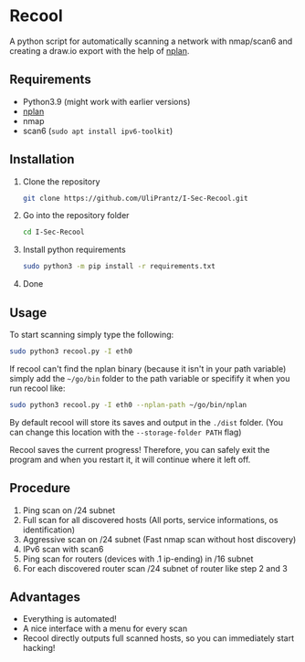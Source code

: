 # Recool
A python script for automatically scanning a network with nmap/scan6 and creating a draw.io export with the help of [nplan](https://github.com/UliPrantz/nplan).

## Requirements

- Python3.9 (might work with earlier versions)
- [nplan](https://github.com/UliPrantz/nplan)
- nmap
- scan6 (`sudo apt install ipv6-toolkit`)

## Installation

1. Clone the repository
    ```sh
    git clone https://github.com/UliPrantz/I-Sec-Recool.git
    ```
2. Go into the repository folder
    ```sh
    cd I-Sec-Recool
    ```
3. Install python requirements
    ```sh
    sudo python3 -m pip install -r requirements.txt
    ```
4. Done

## Usage

To start scanning simply type the following:
```sh
sudo python3 recool.py -I eth0
```

If recool can't find the nplan binary (because it isn't in your path variable) simply add the `~/go/bin` folder to the path variable or specifify it when you run recool like:
```sh
sudo python3 recool.py -I eth0 --nplan-path ~/go/bin/nplan
```

By default recool will store its saves and output in the `./dist` folder. (You can change this location with the `--storage-folder PATH` flag)

Recool saves the current progress! Therefore, you can safely exit the program and when you restart it, it will continue where it left off.

## Procedure

1. Ping scan on /24 subnet
2. Full scan for all discovered hosts (All ports, service informations, os identification)
3. Aggressive scan on /24 subnet (Fast nmap scan without host discovery)
4. IPv6 scan with scan6
5. Ping scan for routers (devices with .1 ip-ending) in /16 subnet
6. For each discovered router scan /24 subnet of router like step 2 and 3

## Advantages

- Everything is automated!
- A nice interface with a menu for every scan
- Recool directly outputs full scanned hosts, so you can immediately start hacking!
